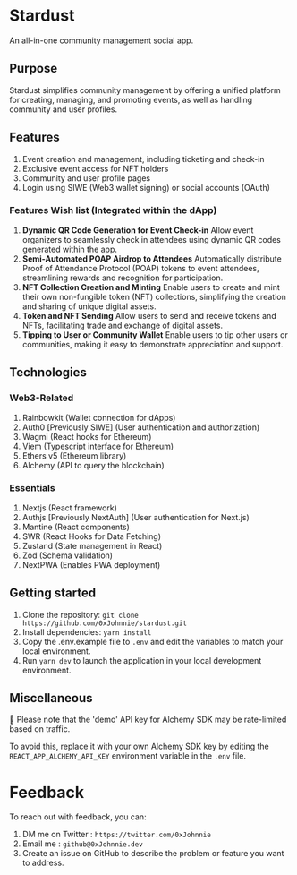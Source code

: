 # Stardust

An all-in-one community management social app.

## Purpose

Stardust simplifies community management by offering a unified platform for creating, managing, and promoting events, as well as handling community and user profiles.

## Features

1. Event creation and management, including ticketing and check-in
2. Exclusive event access for NFT holders
3. Community and user profile pages
4. Login using SIWE (Web3 wallet signing) or social accounts (OAuth)

### Features Wish list (Integrated within the dApp)

1. **Dynamic QR Code Generation for Event Check-in**
   Allow event organizers to seamlessly check in attendees using dynamic QR codes generated within the app.
2. **Semi-Automated POAP Airdrop to Attendees**
   Automatically distribute Proof of Attendance Protocol (POAP) tokens to event attendees, streamlining rewards and recognition for participation.
3. **NFT Collection Creation and Minting**
   Enable users to create and mint their own non-fungible token (NFT) collections, simplifying the creation and sharing of unique digital assets.
4. **Token and NFT Sending**
   Allow users to send and receive tokens and NFTs, facilitating trade and exchange of digital assets.
5. **Tipping to User or Community Wallet**
   Enable users to tip other users or communities, making it easy to demonstrate appreciation and support.

## Technologies

### Web3-Related

1. Rainbowkit (Wallet connection for dApps)
2. Auth0 [Previously SIWE] (User authentication and authorization)
3. Wagmi (React hooks for Ethereum)
4. Viem (Typescript interface for Ethereum)
5. Ethers v5 (Ethereum library)
6. Alchemy (API to query the blockchain)

### Essentials

1. Nextjs (React framework)
2. Authjs [Previously NextAuth] (User authentication for Next.js)
3. Mantine (React components)
4. SWR (React Hooks for Data Fetching)
5. Zustand (State management in React)
6. Zod (Schema validation)
7. NextPWA (Enables PWA deployment)

## Getting started

1. Clone the repository: `git clone https://github.com/0xJohnnie/stardust.git`
2. Install dependencies: `yarn install`
3. Copy the .env.example file to `.env` and edit the variables to match your local environment.
4. Run `yarn dev` to launch the application in your local development environment.

## Miscellaneous

🚧 Please note that the 'demo' API key for Alchemy SDK may be rate-limited based on traffic.

To avoid this, replace it with your own Alchemy SDK key by editing the `REACT_APP_ALCHEMY_API_KEY` environment variable in the `.env` file.

# Feedback

To reach out with feedback, you can:

1. DM me on Twitter : `https://twitter.com/0xJohnnie`
2. Email me : `github@0xJohnnie.dev`
3. Create an issue on GitHub to describe the problem or feature you want to address.
